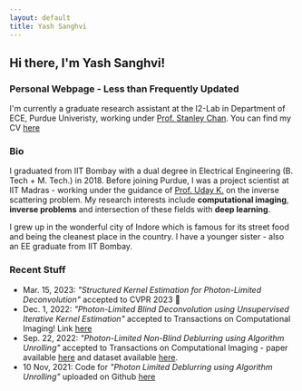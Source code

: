 ```yaml
---
layout: default
title: Yash Sanghvi
---
```

## Hi there, I'm Yash Sanghvi!
### Personal Webpage - Less than Frequently Updated
I'm currently a graduate research assistant at the I2-Lab in Department of ECE, Purdue Univeristy, working under [Prof. Stanley Chan](https://engineering.purdue.edu/ChanGroup/stanleychan.html).  You can find my CV [here](/CV_YashSanghvi.pdf)

### Bio
I graduated from IIT Bombay with a dual degree in Electrical Engineering (B. Tech + M. Tech.) in 2018. Before joining Purdue, I was a project scientist at IIT Madras  - working under the guidance of [Prof. Uday K.](http://www.ee.iitm.ac.in/uday/) on the inverse scattering problem. My research interests include **computational imaging**, **inverse problems** and intersection of these fields with **deep learning**.

I grew up in the wonderful city of Indore which is famous for its street food and being the cleanest place in the country. I have a younger sister - also an EE graduate from IIT Bombay. 

### Recent Stuff
* Mar. 15, 2023: _"Structured Kernel Estimation for Photon-Limited Deconvolution"_ accepted to CVPR 2023 :tada:
* Dec. 1, 2022: _"Photon-Limited Blind Deconvolution using Unsupervised Iterative Kernel Estimation"_ accepted to Transactions on Computational Imaging! Link [here](https://ieeexplore.ieee.org/document/9982288)
* Sep. 22, 2022: _"Photon-Limited Non-Blind Deblurring using Algorithm Unrolling"_ accepted to Transactions on Computational Imaging - paper available [here](https://ieeexplore.ieee.org/document/9903556) and dataset available [here](https://aaaakshat.github.io/pldd/).
* 10 Nov, 2021: Code for _"Photon Limited Deblurring using Algorithm Unrolling"_ uploaded on Github [here](https://github.com/sanghviyashiitb/poisson-deblurring)


